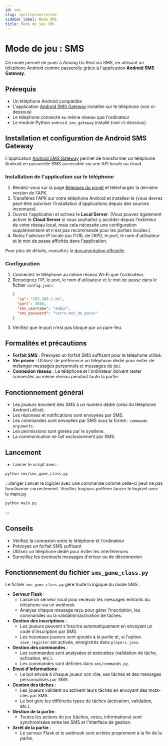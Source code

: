 ```yaml
---
id: sms
slug: /gestionnaire/sms
sidebar_label: Mode SMS
title: Mode de jeu SMS
---
```


# Mode de jeu : SMS

Ce mode permet de jouer à Among Us Real via SMS, en utilisant un téléphone Android comme passerelle grâce à l'application **Android SMS Gateway**.

## Prérequis
- Un téléphone Android compatible
- L'application [Android SMS Gateway](https://github.com/capcom6/android-sms-gateway) installée sur le téléphone (voir ci-dessous)
- Le téléphone connecté au même réseau que l'ordinateur
- Le module Python `android_sms_gateway` installé (voir ci-dessous)

## Installation et configuration de Android SMS Gateway

L'application [Android SMS Gateway](https://github.com/capcom6/android-sms-gateway) permet de transformer un téléphone Android en passerelle SMS accessible via une API locale ou cloud.

### Installation de l'application sur le téléphone
1. Rendez-vous sur la page [Releases du projet](https://github.com/capcom6/android-sms-gateway/releases) et téléchargez la dernière version de l'APK.
2. Transférez l'APK sur votre téléphone Android et installez-le (vous devrez peut-être autoriser l'installation d'applications depuis des sources inconnues).
3. Ouvrez l'application et activez le **Local Server**. (Vous pouvez également activer le **Cloud Server** si vous souhaitez y accéder depuis l'extérieur de votre réseau local, mais cela nécessite une configuration supplémentaire et n'est pas recommandé pour les parties locales.)
4. Notez l'adresse IP locale (ou l'URL de l'API), le port, le nom d'utilisateur et le mot de passe affichés dans l'application.

Pour plus de détails, consultez la [documentation officielle](https://docs.sms-gate.app/).


### Configuration
1. Connectez le téléphone au même réseau Wi-Fi que l'ordinateur.
2. Renseignez l'IP, le port, le nom d'utilisateur et le mot de passe dans le fichier `config.json` :
   ```json
   {
     "ip": "192.168.1.XX",
     "port": 8080,
     "sms_username": "admin",
     "sms_password": "votre_mot_de_passe"
   }
   ```
3. Vérifiez que le port n'est pas bloqué par un pare-feu.

## Formalités et précautions
- **Forfait SMS** : Prévoyez un forfait SMS suffisant pour le téléphone utilisé.
- **Vie privée** : Utilisez de préférence un téléphone dédié pour éviter de mélanger messages personnels et messages de jeu.
- **Connexion réseau** : Le téléphone et l'ordinateur doivent rester connectés au même réseau pendant toute la partie.

## Fonctionnement général
- Les joueurs envoient des SMS à un numéro dédié (celui du téléphone Android utilisé).
- Les réponses et notifications sont envoyées par SMS.
- Les commandes sont envoyées par SMS sous la forme : `commande arguments`.
- Les permissions sont gérées par le système.
- La communication se fait exclusivement par SMS.

## Lancement
- Lancer le script avec :
```bash
python sms/sms_game_class.py
```
:::danger
Lancer le logiciel avec une commande comme celle-ci peut ne pas fonctionner correctement.
Veuillez toujours préférer lancer le logiciel avec le main.py 
```bash
python main.py
```
:::

## Conseils
- Vérifiez la connexion entre le téléphone et l'ordinateur
- Prévoyez un forfait SMS suffisant
- Utilisez un téléphone dédié pour éviter les interférences
- Surveillez les éventuels messages d'erreur ou de déconnexion


## Fonctionnement du fichier `sms_game_class.py`

Le fichier `sms_game_class.py` gère toute la logique du mode SMS :

- **Serveur Flask** :
  - Lance un serveur local pour recevoir les messages entrants du téléphone via un webhook.
  - Analyse chaque message reçu pour gérer l'inscription, les commandes ou la validation/activation de tâches.
- **Gestion des inscriptions** :
  - Les joueurs peuvent s'inscrire automatiquement en envoyant un code d'inscription par SMS.
  - Les nouveaux joueurs sont ajoutés à la partie et, si l'option `save_register` est activée, enregistrés dans `players.json`.
- **Gestion des commandes** :
  - Les commandes sont analysées et exécutées (validation de tâche, activation, etc.).
  - Les commandes sont définies dans `sms/commands.py`.
- **Envoi d'informations** :
  - Le bot envoie à chaque joueur son rôle, ses tâches et des messages personnalisés par SMS.
- **Gestion des tâches** :
  - Les joueurs valident ou activent leurs tâches en envoyant des mots-clés par SMS.
  - Le bot gère les différents types de tâches (activation, validation, etc.).
- **Gestion de la partie** :
  - Toutes les actions de jeu (tâches, votes, informations) sont synchronisées entre les SMS et l'interface de gestion.
- **Arrêt de la partie** :
  - Le serveur Flask et le webhook sont arrêtés proprement à la fin de la partie.
